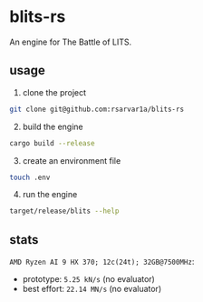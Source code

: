# blits-rs

An engine for The Battle of LITS.

## usage

1. clone the project
```sh
git clone git@github.com:rsarvar1a/blits-rs
```

2. build the engine
```sh
cargo build --release
```

3. create an environment file
```sh
touch .env
```

4. run the engine
```sh
target/release/blits --help
```

## stats

`AMD Ryzen AI 9 HX 370; 12c(24t); 32GB@7500MHz`:
- prototype: `5.25 kN/s` (no evaluator)
- best effort: `22.14 MN/s` (no evaluator)